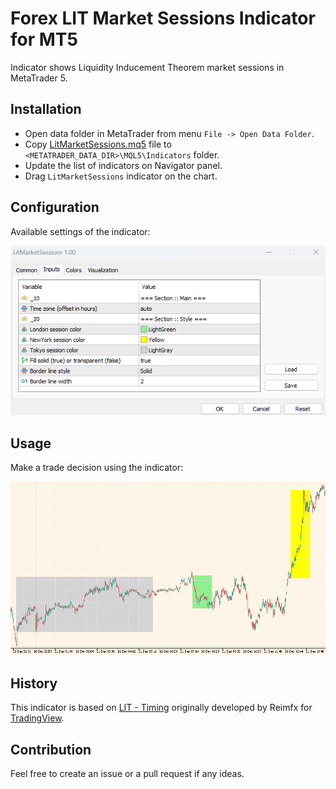 # Forex LIT Market Sessions Indicator for MT5 
Indicator shows Liquidity Inducement Theorem market sessions in MetaTrader 5.

## Installation
- Open data folder in MetaTrader from menu `File -> Open Data Folder`.
- Copy [LitMarketSessions.mq5](MQL5/Indicators/LitMarketSessions.mq5) file to `<METATRADER_DATA_DIR>\MQL5\Indicators` folder.
- Update the list of indicators on Navigator panel.
- Drag `LitMarketSessions` indicator on the chart.

## Configuration
Available settings of the indicator:

![docs](docs/LitMarketSessions_config.png)

## Usage
Make a trade decision using the indicator:

![docs](docs/LitMarketSessions_view.png)

## History
This indicator is based on [LIT - Timing](docs/LIT_Timing.txt) 
originally developed by Reimfx for [TradingView](https://www.tradingview.com/script/vukoCtAk/).

## Contribution
Feel free to create an issue or a pull request if any ideas.
